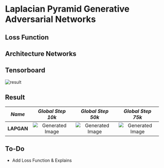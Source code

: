# Laplacian Pyramid Generative Adversarial Networks

## Loss Function


## Architecture Networks


## Tensorboard

![result](https://github.com/kozistr/Awesome-GANs/blob/master/LAPGAN/lapgan_tb.png)

## Result

*Name* | *Global Step 10k* | *Global Step 50k* | *Global Step 75k*
:---: | :---: | :---: | :---:
**LAPGAN**    | ![Generated Image](https://github.com/kozistr/Awesome-GANs/blob/master/LAPGAN/gen_img/train_32_10000.png) | ![Generated Image](https://github.com/kozistr/Awesome-GANs/blob/master/LAPGAN/gen_img/train_160_50000.png) | ![Generated Image](https://github.com/kozistr/Awesome-GANs/blob/master/LAPGAN/gen_img/train_224_75000.png)

## To-Do
* Add Loss Function & Explains
